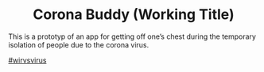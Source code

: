 <h1 align="center">
  Corona Buddy (Working Title)
</h1>

This is a prototyp of an app for getting off one’s chest during the temporary isolation of people due to the corona virus.

[#wirvsvirus](https://wirvsvirushackathon.org/)
